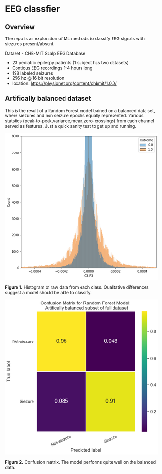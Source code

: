# EEG classfier

## Overview

The repo is an exploration of ML methods to classify EEG signals with siezures present/absent.

Dataset - CHB-MIT Scalp EEG Database
+ 23 pediatric epilespy patients (1 subject has two datasets)
+ Contious EEG recordings 1-4 hours long
+ 198 labeled seizures
+ 256 hz @ 16 bit resolution
+ location: https://physionet.org/content/chbmit/1.0.0/


## Artifically balanced dataset
This is the result of a Random Forest model trained on a balanced data set, where siezures and non seizure epochs equally represented. Various statstics (peak-to-peak,variance,mean,zero-crossings) from each channel served as features. Just a quick sanity test to get up and running.

![Confusion matrix](img/balanced-hist.png)

**Figure 1.** Histogram of raw data from each class. Qualitative differences suggest a model should be able to classify.

![Confusion matrix](img/balanced-cm.png)

**Figure 2.** Confusion matrix. The model performs quite well on the balanced data.
